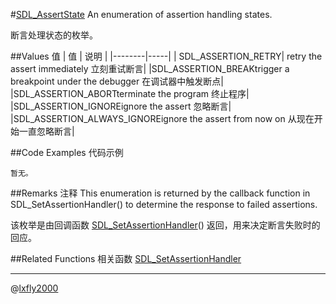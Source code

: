 #[SDL_AssertState](https://wiki.libsdl.org/SDL_AssertState)
An enumeration of assertion handling states.

断言处理状态的枚举。

##Values 值
| 值 | 说明 |
|--------|-----|
| SDL_ASSERTION_RETRY| retry the assert immediately 立刻重试断言|
|SDL_ASSERTION_BREAKtrigger a breakpoint under the debugger 在调试器中触发断点|
|SDL_ASSERTION_ABORTterminate the program 终止程序|
|SDL_ASSERTION_IGNOREignore the assert 忽略断言|
|SDL_ASSERTION_ALWAYS_IGNOREignore the assert from now on 从现在开始一直忽略断言|

##Code Examples 代码示例
```
暂无。
```

##Remarks 注释
This enumeration is returned by the callback function in SDL_SetAssertionHandler() to determine the response to failed assertions.

该枚举是由回调函数 [SDL_SetAssertionHandler](../Functions/SDL_SetAssertionHandler.md)() 返回，用来决定断言失败时的回应。

##Related Functions 相关函数
[SDL_SetAssertionHandler](../Functions/SDL_SetAssertionHandler.md)

---
@[lxfly2000](https://github.com/lxfly2000)
